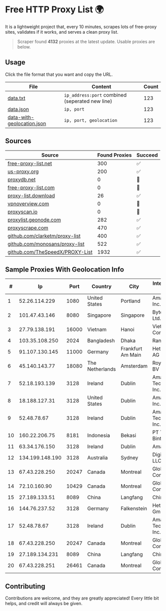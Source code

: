 
# Free HTTP Proxy List 🌍

It is a lightweight project that, every 10 minutes, scrapes lots of free-proxy sites, validates if it works, and serves a clean proxy list.


> Scraper found **4132** proxies at the latest update. Usable proxies are below.

## Usage

Click the file format that you want and copy the URL.


|File|Content|Count|
|----|-------|-----|
|[data.txt](https://raw.githubusercontent.com/themiralay/Proxy-List-World/master/data.txt)|`ip_address:port` combined (seperated new line)|123|
|[data.json](https://raw.githubusercontent.com/themiralay/Proxy-List-World/master/data.json)|`ip, port`|123|
|[data-with-geolocation.json](https://raw.githubusercontent.com/themiralay/Proxy-List-World/master/data-with-geolocation.json)|`ip, port, geolocation`|123|

## Sources

|Source|Found Proxies|Succeed|
|------|-------------|-------|
|[free-proxy-list.net](https://free-proxy-list.net)|300|✅|
|[us-proxy.org](https://www.us-proxy.org)|200|✅|
|[proxydb.net](http://proxydb.net)|0|🚫|
|[free-proxy-list.com](https://free-proxy-list.com/?page=&port=&type%5B%5D=http&type%5B%5D=https&up_time=0&search=Search)|0|🚫|
|[proxy-list.download](https://www.proxy-list.download/HTTP)|26|✅|
|[vpnoverview.com](https://vpnoverview.com/privacy/anonymous-browsing/free-proxy-servers)|0|🚫|
|[proxyscan.io](https://www.proxyscan.io)|0|🚫|
|[proxylist.geonode.com](https://proxylist.geonode.com/api/proxy-list?limit=300&page=1&sort_by=lastChecked&sort_type=desc&protocols=http,https)|282|✅|
|[proxyscrape.com](https://api.proxyscrape.com/v2/?request=displayproxies&protocol=http&timeout=10000&country=all&ssl=all&anonymity=all)|470|✅|
|[github.com/clarketm/proxy-list](https://raw.githubusercontent.com/clarketm/proxy-list/master/proxy-list-raw.txt)|400|✅|
|[github.com/monosans/proxy-list](https://raw.githubusercontent.com/monosans/proxy-list/main/proxies/http.txt)|522|✅|
|[github.com/TheSpeedX/PROXY-List](https://raw.githubusercontent.com/TheSpeedX/PROXY-List/master/http.txt)|1932|✅|


## Sample Proxies With Geolocation Info

|#|Ip|Port|Country|City|Internet Service Provider|
|-|--|----|-------|----|-------------------------|
|1|52.26.114.229|1080|United States|Portland|Amazon.com, Inc.|
|2|101.47.43.146|8080|Singapore|Singapore|Byteplus Pte. Ltd.|
|3|27.79.138.191|16000|Vietnam|Hanoi|Viettel Corporation|
|4|103.35.108.250|2024|Bangladesh|Dhaka|Ranks ITT|
|5|91.107.130.145|11000|Germany|Frankfurt Am Main|Hetzner Online AG|
|6|45.140.143.77|18080|The Netherlands|Amsterdam|RoyaleHosting BV|
|7|52.18.193.139|3128|Ireland|Dublin|Amazon Technologies Inc.|
|8|18.188.127.31|3128|United States|Dublin|Amazon.com, Inc.|
|9|52.48.78.67|3128|Ireland|Dublin|Amazon Technologies Inc.|
|10|160.22.206.75|8181|Indonesia|Bekasi|PT Teradata Bintang Selaras|
|11|63.34.176.150|3128|Ireland|Dublin|Amazon.com|
|12|134.199.148.190|3128|Australia|Sydney|DigitalOcean, LLC|
|13|67.43.228.250|20247|Canada|Montreal|GloboTech Communications|
|14|72.10.160.90|10429|Canada|Montreal|GloboTech Communications|
|15|27.189.133.51|8089|China|Langfang|Chinanet|
|16|144.76.237.52|3128|Germany|Falkenstein|Hetzner Online GmbH|
|17|52.48.78.67|3128|Ireland|Dublin|Amazon Technologies Inc.|
|18|67.43.228.250|20247|Canada|Montreal|GloboTech Communications|
|19|27.189.134.231|8089|China|Langfang|Chinanet|
|20|67.43.228.251|26461|Canada|Montreal|GloboTech Communications|



## Contributing

Contributions are welcome, and they are greatly appreciated! Every
little bit helps, and credit will always be given.

